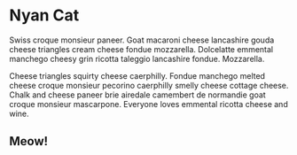 # Nyan Cat

Swiss croque monsieur paneer. Goat macaroni cheese lancashire gouda cheese triangles cream cheese
fondue mozzarella. Dolcelatte emmental manchego cheesy grin ricotta taleggio lancashire fondue.
Mozzarella.

Cheese triangles squirty cheese caerphilly. Fondue manchego melted cheese croque monsieur pecorino caerphilly smelly cheese cottage cheese. Chalk and cheese paneer brie airedale camembert de normandie goat croque monsieur mascarpone. Everyone loves emmental ricotta cheese and wine.

## Meow!